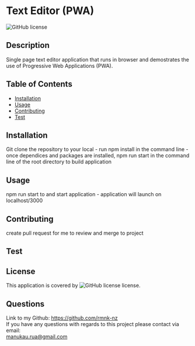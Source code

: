 # Text Editor (PWA)
  ![GitHub license](https://img.shields.io/badge/license-ISC-blue.svg)
  ## Description
  Single page text editor application that runs in browser and demostrates the use of Progressive Web Applications (PWA).

  ## Table of Contents
  - [Installation](#installation)
  - [Usage](#usage)
  - [Contributing](#contributing)
  - [Test](#test)
  
  ## Installation
  Git clone the repository to your local - run npm install in the command line - once dependices and packages are installed, npm run start in the command line of the root directory to build application 

  ## Usage
  npm run start to and start application - application will launch on localhost/3000

  ## Contributing
  create pull request for me to review and merge to project

  ## Test
  

  ## License
  This application is covered by ![GitHub license](https://img.shields.io/badge/license-ISC-blue.svg) license.

  ## Questions
  Link to my Github: https://github.com/rmnk-nz </br>
  If you have any questions with regards to this project please contact via email: </br>
  manukau.rua@gmail.com